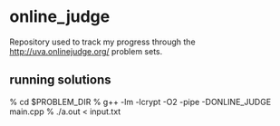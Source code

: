 online_judge
============

Repository used to track my progress through the http://uva.onlinejudge.org/ problem sets.

running solutions
-----------------

% cd $PROBLEM_DIR
% g++ -lm -lcrypt -O2 -pipe -DONLINE_JUDGE main.cpp
% ./a.out < input.txt
